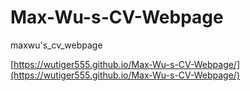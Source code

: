 # Max-Wu-s-CV-Webpage
maxwu's_cv_webpage

[https://wutiger555.github.io/Max-Wu-s-CV-Webpage/](https://wutiger555.github.io/Max-Wu-s-CV-Webpage/)
